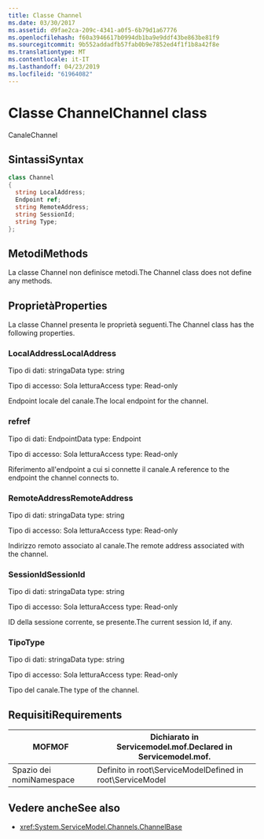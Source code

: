 ```yaml
---
title: Classe Channel
ms.date: 03/30/2017
ms.assetid: d9fae2ca-209c-4341-a0f5-6b79d1a67776
ms.openlocfilehash: f60a3946617b0994db1ba9e9ddf43be863be81f9
ms.sourcegitcommit: 9b552addadfb57fab0b9e7852ed4f1f1b8a42f8e
ms.translationtype: MT
ms.contentlocale: it-IT
ms.lasthandoff: 04/23/2019
ms.locfileid: "61964082"
---
```

# <a name="channel-class"></a><span data-ttu-id="8bd34-102">Classe Channel</span><span class="sxs-lookup"><span data-stu-id="8bd34-102">Channel class</span></span>
<span data-ttu-id="8bd34-103">Canale</span><span class="sxs-lookup"><span data-stu-id="8bd34-103">Channel</span></span>  
  
## <a name="syntax"></a><span data-ttu-id="8bd34-104">Sintassi</span><span class="sxs-lookup"><span data-stu-id="8bd34-104">Syntax</span></span>  
  
```csharp
class Channel  
{  
  string LocalAddress;  
  Endpoint ref;  
  string RemoteAddress;  
  string SessionId;  
  string Type;  
};  
```  
  
## <a name="methods"></a><span data-ttu-id="8bd34-105">Metodi</span><span class="sxs-lookup"><span data-stu-id="8bd34-105">Methods</span></span>  
 <span data-ttu-id="8bd34-106">La classe Channel non definisce metodi.</span><span class="sxs-lookup"><span data-stu-id="8bd34-106">The Channel class does not define any methods.</span></span>  
  
## <a name="properties"></a><span data-ttu-id="8bd34-107">Proprietà</span><span class="sxs-lookup"><span data-stu-id="8bd34-107">Properties</span></span>  
 <span data-ttu-id="8bd34-108">La classe Channel presenta le proprietà seguenti.</span><span class="sxs-lookup"><span data-stu-id="8bd34-108">The Channel class has the following properties.</span></span>  
  
### <a name="localaddress"></a><span data-ttu-id="8bd34-109">LocalAddress</span><span class="sxs-lookup"><span data-stu-id="8bd34-109">LocalAddress</span></span>  
 <span data-ttu-id="8bd34-110">Tipo di dati: stringa</span><span class="sxs-lookup"><span data-stu-id="8bd34-110">Data type: string</span></span>  
  
 <span data-ttu-id="8bd34-111">Tipo di accesso: Sola lettura</span><span class="sxs-lookup"><span data-stu-id="8bd34-111">Access type: Read-only</span></span>  
  
 <span data-ttu-id="8bd34-112">Endpoint locale del canale.</span><span class="sxs-lookup"><span data-stu-id="8bd34-112">The local endpoint for the channel.</span></span>  
  
### <a name="ref"></a><span data-ttu-id="8bd34-113">ref</span><span class="sxs-lookup"><span data-stu-id="8bd34-113">ref</span></span>  
 <span data-ttu-id="8bd34-114">Tipo di dati: Endpoint</span><span class="sxs-lookup"><span data-stu-id="8bd34-114">Data type: Endpoint</span></span>  
  
 <span data-ttu-id="8bd34-115">Tipo di accesso: Sola lettura</span><span class="sxs-lookup"><span data-stu-id="8bd34-115">Access type: Read-only</span></span>  
  
 <span data-ttu-id="8bd34-116">Riferimento all'endpoint a cui si connette il canale.</span><span class="sxs-lookup"><span data-stu-id="8bd34-116">A reference to the endpoint the channel connects to.</span></span>  
  
### <a name="remoteaddress"></a><span data-ttu-id="8bd34-117">RemoteAddress</span><span class="sxs-lookup"><span data-stu-id="8bd34-117">RemoteAddress</span></span>  
 <span data-ttu-id="8bd34-118">Tipo di dati: stringa</span><span class="sxs-lookup"><span data-stu-id="8bd34-118">Data type: string</span></span>  
  
 <span data-ttu-id="8bd34-119">Tipo di accesso: Sola lettura</span><span class="sxs-lookup"><span data-stu-id="8bd34-119">Access type: Read-only</span></span>  
  
 <span data-ttu-id="8bd34-120">Indirizzo remoto associato al canale.</span><span class="sxs-lookup"><span data-stu-id="8bd34-120">The remote address associated with the channel.</span></span>  
  
### <a name="sessionid"></a><span data-ttu-id="8bd34-121">SessionId</span><span class="sxs-lookup"><span data-stu-id="8bd34-121">SessionId</span></span>  
 <span data-ttu-id="8bd34-122">Tipo di dati: stringa</span><span class="sxs-lookup"><span data-stu-id="8bd34-122">Data type: string</span></span>  
  
 <span data-ttu-id="8bd34-123">Tipo di accesso: Sola lettura</span><span class="sxs-lookup"><span data-stu-id="8bd34-123">Access type: Read-only</span></span>  
  
 <span data-ttu-id="8bd34-124">ID della sessione corrente, se presente.</span><span class="sxs-lookup"><span data-stu-id="8bd34-124">The current session Id, if any.</span></span>  
  
### <a name="type"></a><span data-ttu-id="8bd34-125">Tipo</span><span class="sxs-lookup"><span data-stu-id="8bd34-125">Type</span></span>  
 <span data-ttu-id="8bd34-126">Tipo di dati: stringa</span><span class="sxs-lookup"><span data-stu-id="8bd34-126">Data type: string</span></span>  
  
 <span data-ttu-id="8bd34-127">Tipo di accesso: Sola lettura</span><span class="sxs-lookup"><span data-stu-id="8bd34-127">Access type: Read-only</span></span>  
  
 <span data-ttu-id="8bd34-128">Tipo del canale.</span><span class="sxs-lookup"><span data-stu-id="8bd34-128">The type of the channel.</span></span>  
  
## <a name="requirements"></a><span data-ttu-id="8bd34-129">Requisiti</span><span class="sxs-lookup"><span data-stu-id="8bd34-129">Requirements</span></span>  
  
|<span data-ttu-id="8bd34-130">MOF</span><span class="sxs-lookup"><span data-stu-id="8bd34-130">MOF</span></span>|<span data-ttu-id="8bd34-131">Dichiarato in Servicemodel.mof.</span><span class="sxs-lookup"><span data-stu-id="8bd34-131">Declared in Servicemodel.mof.</span></span>|  
|---------|-----------------------------------|  
|<span data-ttu-id="8bd34-132">Spazio dei nomi</span><span class="sxs-lookup"><span data-stu-id="8bd34-132">Namespace</span></span>|<span data-ttu-id="8bd34-133">Definito in root\ServiceModel</span><span class="sxs-lookup"><span data-stu-id="8bd34-133">Defined in root\ServiceModel</span></span>|  
  
## <a name="see-also"></a><span data-ttu-id="8bd34-134">Vedere anche</span><span class="sxs-lookup"><span data-stu-id="8bd34-134">See also</span></span>

- <xref:System.ServiceModel.Channels.ChannelBase>
